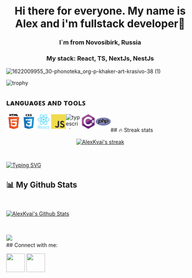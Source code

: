 <h1 align="center">Hi there for everyone. My name is Alex and i'm fullstack developer👋</h1>
<h3 align="center">I`m from Novosibirk, Russia</h3>
<h3 align="center">My stack: React, TS, NextJs, NestJs</h3>

![1622009955_30-phonoteka_org-p-khaker-art-krasivo-38 (1)](https://user-images.githubusercontent.com/84131116/173866301-3ac8cb5a-b874-4c3d-ab2d-b71e937bc0bf.png)

![trophy](https://github-profile-trophy.vercel.app/?username=AlexKvai&theme=discord&no-bg=true&no-frame=true)

## ʟᴀɴɢᴜᴀɢᴇꜱ ᴀɴᴅ ᴛᴏᴏʟꜱ

<img align="left" alt="HTML5" width="40px" src="https://raw.githubusercontent.com/github/explore/80688e429a7d4ef2fca1e82350fe8e3517d3494d/topics/html/html.png" />
<img align="left" alt="CSS3" width="40px" src="https://raw.githubusercontent.com/github/explore/80688e429a7d4ef2fca1e82350fe8e3517d3494d/topics/css/css.png" />
<img align="left" src="https://raw.githubusercontent.com/devicons/devicon/master/icons/react/react-original-wordmark.svg" alt="react" width="40" height="40"/>
<img align="left" src="https://raw.githubusercontent.com/devicons/devicon/master/icons/javascript/javascript-original.svg" alt="javascript" width="40" height="40"/>
<img align="left" src="https://cdn.icon-icons.com/icons2/2415/PNG/512/typescript_original_logo_icon_146317.png" alt="typescript" width="40" height="40"/>
<img align="left" src="https://raw.githubusercontent.com/devicons/devicon/1119b9f84c0290e0f0b38982099a2bd027a48bf1/icons/csharp/csharp-original.svg" alt="c#" width="40" height="40"/>
<img align="left" src="https://raw.githubusercontent.com/devicons/devicon/1119b9f84c0290e0f0b38982099a2bd027a48bf1/icons/php/php-original.svg" alt="php" width="40" height="40"/>
<br>
<br>
## 🔥 Streak stats

<!-- GitHub Readme Streak Stats - https://github.com/DenverCoder1/github-readme-streak-stats -->
<p align="center">
  <a href="https://github.com/DenverCoder1/github-readme-streak-stats">
    <img title="🔥 Get streak stats for your profile at git.io/streak-stats" alt="AlexKvai's streak" src="https://github-readme-streak-stats.herokuapp.com/?user=AlexKvai&langs_count=8&count_private=true&layout=compact&theme=react&hide_border=true&bg_color=0D1117"/>
  </a>
</p>
<br>

[![Typing SVG](https://readme-typing-svg.herokuapp.com?lines=Computer+science+student+learning+;PHP+JS+TS+REACT+HTML5+CSS3)](https://git.io/typing-svg)

  
## 📊 My Github Stats

  <br/>
  
  <a href="https://github.com/anuraghazra/github-readme-stats"><img alt="AlexKvai's Github Stats" src="https://denvercoder1-github-readme-stats.vercel.app/api/?username=AlexKvai&show_icons=true&count_private=true&theme=react&hide_border=true&bg_color=1F222E&title_color=F85D7F&icon_color=F8D866" height="192px"/></a>

  <br/>
  <br>
<picture>
  <source
    srcset="https://github-readme-stats.vercel.app/api?username=AlexKvai&show_icons=true&theme=dark"
    media="(prefers-color-scheme: dark)"
  />
  <source
    srcset="https://github-readme-stats.vercel.app/api?username=AlexKvai&show_icons=true"
    media="(prefers-color-scheme: light), (prefers-color-scheme: no-preference)"
  />
  <img src="https://github-readme-stats.vercel.app/api?username=AlexKvai&show_icons=true" />
</picture>
 <br/>
## Connect with me:

<p align="left">


<a href = "https://www.instagram.com/alexkvai4/"><img height="50px" width="50px" src="https://img.icons8.com/fluent/48/000000/instagram-new.png"/></a>
<a href = "https://vk.com/erfyyoung"><img height="50px" width="50px" src="https://img.icons8.com/color/344/vk-circled.png"/></a>

</p>

<br>
